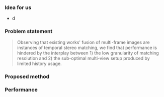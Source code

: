  ### Idea for us
- d

### Problem statement
> Observing that existing works' fusion of multi-frame images are instances of temporal stereo matching, we find that performance is hindered by the interplay between 1) the low granularity of matching resolution and 2) the sub-optimal multi-view setup produced by limited history usage.

### Proposed method

### Performance